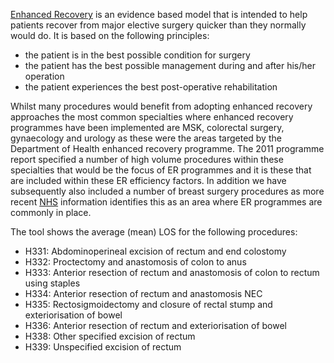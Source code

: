 [Enhanced Recovery][1] is an evidence based model that is intended to help patients recover from major elective surgery quicker than they normally would do. It is based on the following principles:

[1]: https://www.gov.uk/government/publications/enhanced-recovery-partnership-programme

- the patient is in the best possible condition for surgery
- the patient has the best possible management during and after his/her operation
- the patient experiences the best post-operative rehabilitation

Whilst many procedures would benefit from adopting enhanced recovery approaches the most common specialties where enhanced recovery programmes have been implemented are MSK, colorectal surgery, gynaecology and urology as these were the areas targeted by the Department of Health enhanced recovery programme. The 2011 programme report specified a number of high volume procedures within these specialties that would be the focus of ER programmes and it is these that are included within these ER efficiency factors. In addition we have subsequently also included a number of breast surgery procedures as more recent [NHS][2] information identifies this as an area where ER programmes are commonly in place.

[2]: https://www.nhs.uk/conditions/enhanced-recovery/

The tool shows the average (mean) LOS for the following procedures:

* H331: Abdominoperineal excision of rectum and end colostomy
* H332: Proctectomy and anastomosis of colon to anus
* H333: Anterior resection of rectum and anastomosis of colon to rectum using staples
* H334: Anterior resection of rectum and anastomosis NEC
* H335: Rectosigmoidectomy and closure of rectal stump and exteriorisation of bowel
* H336: Anterior resection of rectum and exteriorisation of bowel
* H338: Other specified excision of rectum
* H339: Unspecified excision of rectum
